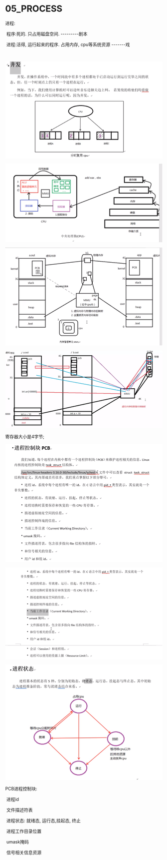 # 05_PROCESS

进程:

​	程序:死的. 只占用磁盘空间.				---------剧本

​	进程:活得, 运行起来的程序. 占用内存, cpu等系统资源  -------戏

​	

![image-20210126112128450](05_PROCESS.assets/image-20210126112128450.png)

![image-20210126112748761](05_PROCESS.assets/image-20210126112748761.png)

![image-20210126113233371](05_PROCESS.assets/image-20210126113233371.png)



![image-20210126114938671](05_PROCESS.assets/image-20210126114938671.png)

寄存器大小是4字节;



![image-20210126163712495](05_PROCESS.assets/image-20210126163712495.png)

![image-20210126164557918](05_PROCESS.assets/image-20210126164557918.png)

![image-20210126163951355](05_PROCESS.assets/image-20210126163951355.png)

 





PCB进程控制块:

​	进程id

​	文件描述符表

​	进程状态: 就绪态, 运行态,挂起态, 终止

​	进程工作目录位置

​	umask掩码

​	信号相关信息资源

​	





























































